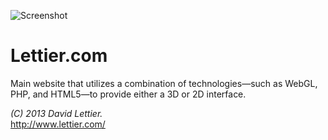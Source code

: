 ![Screenshot](https://raw.github.com/lettier/lettier.com/master/screenshot.jpg)

# Lettier.com

Main website that utilizes a combination of technologies&#8212;such as WebGL, PHP, and HTML5&#8212;to provide either a 3D or 2D interface.

_(C) 2013 David Lettier._  
http://www.lettier.com/
